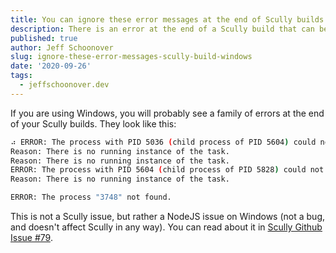 ```yaml
---
title: You can ignore these error messages at the end of Scully builds in Windows
description: There is an error at the end of a Scully build that can be ignored.  It is a NodeJS issue.  "ERROR The process "3748" not found."
published: true
author: Jeff Schoonover
slug: ignore-these-error-messages-scully-build-windows
date: '2020-09-26'
tags:
  - jeffschoonover.dev
---
```


If you are using Windows, you will probably see a family of errors at the end of your Scully builds.  They look like this:

```bash
⠴ ERROR: The process with PID 5036 (child process of PID 5604) could not be terminated.
Reason: There is no running instance of the task.
Reason: There is no running instance of the task.
ERROR: The process with PID 5604 (child process of PID 5828) could not be terminated.
Reason: There is no running instance of the task.

ERROR: The process "3748" not found.

```

This is not a Scully issue, but rather a NodeJS issue on Windows (not a bug, and doesn't affect Scully in any way).  You can read about it in [Scully Github Issue #79](https://github.com/scullyio/scully/issues/79).  
